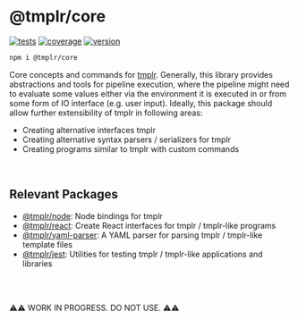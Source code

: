 # @tmplr/core

[![tests](https://github.com/loreanvictor/tmplr-core/actions/workflows/test.yml/badge.svg)](https://github.com/loreanvictor/tmplr-core/actions/workflows/test.yml)
[![coverage](https://github.com/loreanvictor/tmplr-core/actions/workflows/coverage.yml/badge.svg)](https://github.com/loreanvictor/tmplr-core/actions/workflows/coverage.yml)
[![version](https://img.shields.io/npm/v/@tmplr/core?logo=npm)](https://www.npmjs.com/package/@tmplr/core)



```bash
npm i @tmplr/core
```

Core concepts and commands for [tmplr](https://github.com/loreanvictor/tmplr). Generally, this library provides abstractions and tools for pipeline execution, where the pipeline
might need to evaluate some values either via the environment it is executed in or from some form of IO interface (e.g. user input). Ideally, this package should allow further extensibility
of tmplr in following areas:

- Creating alternative interfaces tmplr
- Creating alternative syntax parsers / serializers for tmplr
- Creating programs similar to tmplr with custom commands

<br>

## Relevant Packages

- [@tmplr/node](https://github.com/loreanvictor/tmplr-node): Node bindings for tmplr
- [@tmplr/react](https://github.com/loreanvictor/tmplr-react): Create React interfaces for tmplr / tmplr-like programs
- [@tmplr/yaml-parser](https://github.com/loreanvictor/tmplr-yaml-parser): A YAML parser for parsing tmplr / tmplr-like template files
- [@tmplr/jest](https://github.com/loreanvictor/tmplr-jest): Utilities for testing tmplr / tmplr-like applications and libraries

<br><br>

⚠️⚠️ WORK IN PROGRESS. DO NOT USE. ⚠️⚠️
